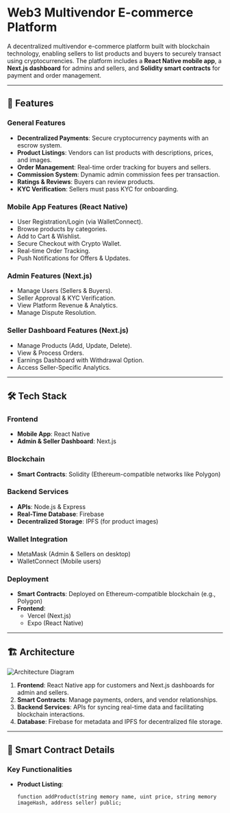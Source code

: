 # Web3 Multivendor E-commerce Platform

A decentralized multivendor e-commerce platform built with blockchain technology, enabling sellers to list products and buyers to securely transact using cryptocurrencies. The platform includes a **React Native mobile app**, a **Next.js dashboard** for admins and sellers, and **Solidity smart contracts** for payment and order management.

---

## 🚀 Features

### General Features
- **Decentralized Payments**: Secure cryptocurrency payments with an escrow system.
- **Product Listings**: Vendors can list products with descriptions, prices, and images.
- **Order Management**: Real-time order tracking for buyers and sellers.
- **Commission System**: Dynamic admin commission fees per transaction.
- **Ratings & Reviews**: Buyers can review products.
- **KYC Verification**: Sellers must pass KYC for onboarding.

### Mobile App Features (React Native)
- User Registration/Login (via WalletConnect).
- Browse products by categories.
- Add to Cart & Wishlist.
- Secure Checkout with Crypto Wallet.
- Real-time Order Tracking.
- Push Notifications for Offers & Updates.

### Admin Features (Next.js)
- Manage Users (Sellers & Buyers).
- Seller Approval & KYC Verification.
- View Platform Revenue & Analytics.
- Manage Dispute Resolution.

### Seller Dashboard Features (Next.js)
- Manage Products (Add, Update, Delete).
- View & Process Orders.
- Earnings Dashboard with Withdrawal Option.
- Access Seller-Specific Analytics.

---

## 🛠️ Tech Stack

### Frontend
- **Mobile App**: React Native
- **Admin & Seller Dashboard**: Next.js

### Blockchain
- **Smart Contracts**: Solidity (Ethereum-compatible networks like Polygon)

### Backend Services
- **APIs**: Node.js & Express
- **Real-Time Database**: Firebase
- **Decentralized Storage**: IPFS (for product images)

### Wallet Integration
- MetaMask (Admin & Sellers on desktop)
- WalletConnect (Mobile users)

### Deployment
- **Smart Contracts**: Deployed on Ethereum-compatible blockchain (e.g., Polygon)
- **Frontend**: 
  - Vercel (Next.js)
  - Expo (React Native)

---

## 🏗️ Architecture

![Architecture Diagram](path/to/architecture-diagram.png)

1. **Frontend**: React Native app for customers and Next.js dashboards for admin and sellers.
2. **Smart Contracts**: Manage payments, orders, and vendor relationships.
3. **Backend Services**: APIs for syncing real-time data and facilitating blockchain interactions.
4. **Database**: Firebase for metadata and IPFS for decentralized file storage.

---

## 📜 Smart Contract Details

### Key Functionalities
- **Product Listing**:
  ```solidity
  function addProduct(string memory name, uint price, string memory imageHash, address seller) public;

